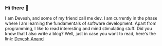 ### Hi there 👋

<!--
**devesh-anand/devesh-anand** is a ✨ _special_ ✨ repository because its `README.md` (this file) appears on your GitHub profile.

Here are some ideas to get you started:

- 🔭 I’m currently working on ...
- 🌱 I’m currently learning ...
- 👯 I’m looking to collaborate on ...
- 🤔 I’m looking for help with ...
- 💬 Ask me about ...
- 📫 How to reach me: ...
- 😄 Pronouns: ...
- ⚡ Fun fact: ...
-->
I am Devesh, and some of my friend call me dev.
I am currently in the phase where I am learning the fundamentals of software development. Apart from programming, I like to read interesting and mind stimulating stuff. Did you know that I also write a blog?
Well, just in case you want to read, here's the link: [Devesh Anand](https://deveshanand.com/blog/)
